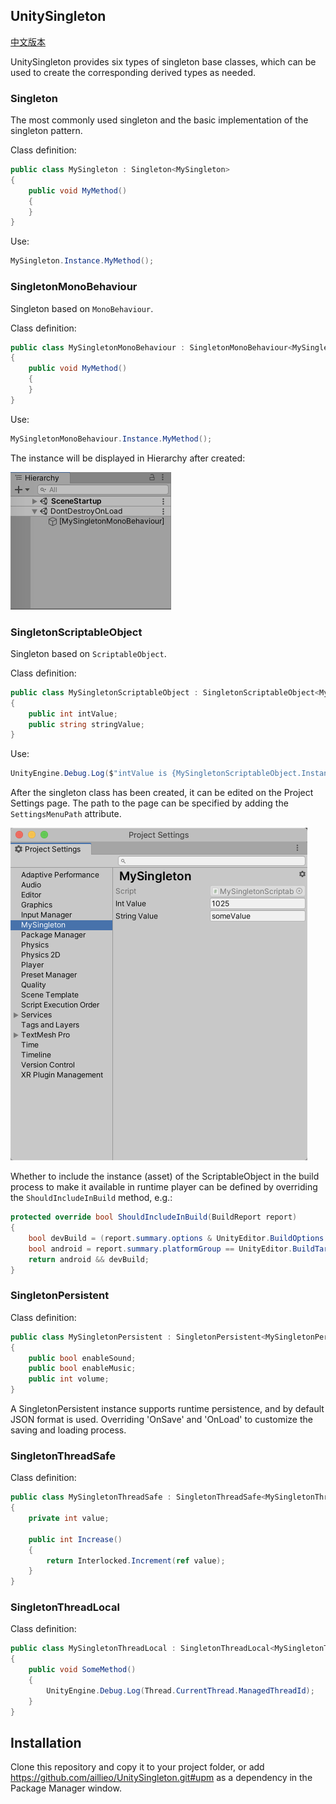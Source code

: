 ## UnitySingleton

[中文版本](README.zh-cn.md)

UnitySingleton provides six types of singleton base classes, which can be used to create the corresponding derived types as needed.

### Singleton

The most commonly used singleton and the basic implementation of the singleton pattern.

Class definition:

```c#
public class MySingleton : Singleton<MySingleton>
{
    public void MyMethod()
    {
    }
}
```

Use:

```c#
MySingleton.Instance.MyMethod();
```

### SingletonMonoBehaviour

Singleton based on `MonoBehaviour`.

Class definition:

```c#
public class MySingletonMonoBehaviour : SingletonMonoBehaviour<MySingletonMonoBehaviour>
{
    public void MyMethod()
    {
    }
}
```

Use:

```c#
MySingletonMonoBehaviour.Instance.MyMethod();
```

The instance will be displayed in Hierarchy after created:

![image_01](Screenshots/image_01.png)

### SingletonScriptableObject

Singleton based on `ScriptableObject`.

Class definition:

```c#
public class MySingletonScriptableObject : SingletonScriptableObject<MySingletonScriptableObject>
{
    public int intValue;
    public string stringValue;
}
```

Use:

```c#
UnityEngine.Debug.Log($"intValue is {MySingletonScriptableObject.Instance.intValue}");
```

After the singleton class has been created, it can be edited on the Project Settings page. The path to the page can be specified by adding the `SettingsMenuPath` attribute.

![image_02](Screenshots/image_02.png)

Whether to include the instance (asset) of the ScriptableObject in the build process to make it available in runtime player can be defined by overriding the `ShouldIncludeInBuild` method, e.g.:

```c#
protected override bool ShouldIncludeInBuild(BuildReport report)
{
    bool devBuild = (report.summary.options & UnityEditor.BuildOptions.Development) == 0;
    bool android = report.summary.platformGroup == UnityEditor.BuildTargetGroup.Android;
    return android && devBuild;
}
```

### SingletonPersistent

Class definition:

```c#
public class MySingletonPersistent : SingletonPersistent<MySingletonPersistent>
{
    public bool enableSound;
    public bool enableMusic;
    public int volume;
}
```

A SingletonPersistent instance supports runtime persistence, and by default JSON format is used. Overriding 'OnSave' and 'OnLoad' to customize the saving and loading process.

### SingletonThreadSafe

Class definition:

```c#
public class MySingletonThreadSafe : SingletonThreadSafe<MySingletonThreadSafe>
{
    private int value;

    public int Increase()
    {
        return Interlocked.Increment(ref value);
    }
}
```

### SingletonThreadLocal

Class definition:

```c#
public class MySingletonThreadLocal : SingletonThreadLocal<MySingletonThreadLocal>
{
    public void SomeMethod()
    {
        UnityEngine.Debug.Log(Thread.CurrentThread.ManagedThreadId);
    }
}
```

## Installation

Clone this repository and copy it to your project folder, or add https://github.com/aillieo/UnitySingleton.git#upm as a dependency in the Package Manager window.

